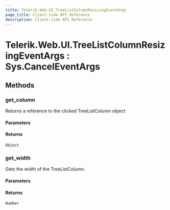 ```yaml
---
title: Telerik.Web.UI.TreeListColumnResizingEventArgs
page_title: Client-side API Reference
description: Client-side API Reference
---
```


# Telerik.Web.UI.TreeListColumnResizingEventArgs : Sys.CancelEventArgs

## Methods

### get_column

Returns a reference to the clicked TreeListColumn object

#### Parameters

#### Returns

`Object`

### get_width

Gets the width of the TreeListColumn.

#### Parameters

#### Returns

`Number`